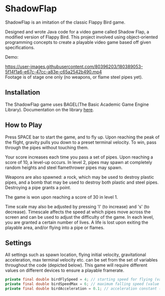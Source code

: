 # ShadowFlap

ShadowFlap is an imitation of the classic Flappy Bird game.


Designed and wrote Java code for a video game called Shadow Flap, a modified version of Flappy Bird. This project involved using object-oriented programming concepts to create a playable video game based off given specifications.

Demo:

https://user-images.githubusercontent.com/80396203/180389053-5f14f1a6-e67c-47cc-a83e-c65a2542b490.mp4  
Footage is of stage one only (no weapons, or flame steel pipes yet).

## Installation

The ShadowFlap game uses BAGEL(The Basic Academic Game Engine Library). Documentation on the library [here](https://people.eng.unimelb.edu.au/mcmurtrye/bagel-doc/).

## How to Play

Press SPACE bar to start the game, and to fly up. Upon reaching the peak of the flight, gravity pulls you down to a preset terminal velocity. To win, pass through the pipes without touching them.

Your score increases each time you pass a set of pipes. Upon reaching a score of 10, a level-up occurs. In level 2, pipes may spawn at completely random heights and steel flamethrower pipes may spawn.

Weapons are also spawned: a rock, which may be used to destroy plastic pipes, and a bomb that may be used to destroy both plastic and steel pipes. Destroying a pipe grants a point.

The game is won upon reaching a score of 30 in level 1.

Time scale may also be adjusted by pressing 'l' (to increase) and 's' (to decrease). Timescale affects the speed at which pipes move across the screen and can be used to adjust the difficulty of the game.
In each level, you are granted a certain number of lives. A life is lost upon exiting the playable area, and/or flying into a pipe or flames.

## Settings

All settings such as spawn location, flying initial velocity, gravitational acceleration, max terminal velocity etc. can be set from the set of variables throughout the code (depicted below).
This game will require different values on different devices to ensure a playable framerate.
``` Java
private final double birdFlySpeed = 4; // starting speed for flying (value modified to suit my devices frame rate)
private final double birdSpeedMax = 6; // maximum falling speed (value modified to suit my devices frame rate)
private final double birdAcceleration = 0.1; // acceleration constant (value modified to suit my devices frame rate)
```
